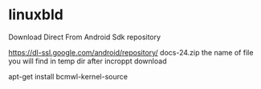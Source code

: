 # linuxbld

Download Direct From Android Sdk repository

https://dl-ssl.google.com/android/repository/  docs-24.zip
the name of file you will find in temp dir after incroppt download

 apt-get install bcmwl-kernel-source 
